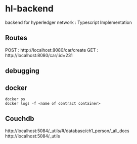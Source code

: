 # hl-backend
backend for hyperledger network :  Typescript Implementation


## Routes


POST : http://localhost:8080/car/create
GET : http://localhost:8080/car/:id=231


## debugging 

## docker 

```
docker ps
docker logs -f <name of contract container>
```

## Couchdb

http://localhost:5084/_utils/#/database/ch1_person/_all_docs
http://localhost:5084/_utils